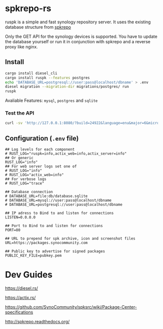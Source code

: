 # spkrepo-rs
ruspk is a simple and fast synology repository server. It uses the existing database structure from [spkrepo](https://github.com/SynoCommunity/spkrepo)

Only the GET API for the synology devices is supported. You have to update the database yourself or run it in conjunction with spkrepo and a reverse proxy like nginx.

## Install

```sh
cargo install diesel_cli
cargo install ruspk --features postgres
echo 'DATABASE_URL=postgresql://user:pass@localhost/dbname' > .env
diesel migration --migration-dir migrations/postgres/ run
ruspk
```

Avaliable Features: `mysql`, `postgres` and `sqlite`

### Test the API

```sh
curl -sv 'http://127.0.0.1:8080/?build=24922&language=enu&major=6&micro=2&arch=x86&minor=2' | jq

```

## Configuration (`.env` file)

```env
## Log levels for each component
# RUST_LOG="ruspk=info,actix_web=info,actix_server=info"
## Or generic
RUST_LOG="info"
## For web server logs set one of
# RUST_LOG="info"
# RUST_LOG="actix_web=info"
## For verbose logs
# RUST_LOG="trace"

## Database connection
# DATABASE_URL=file:db/database.sqlite
# DATABASE_URL=mysql://user:pass@localhost/dbname
# DATABASE_URL=postgresql://user:pass@localhost/dbname

## IP adress to Bind to and listen for connections
LISTEN=0.0.0.0

## Port to Bind to and listen for connections
PORT=80

## URL to prepend for spk archive, icon and screenshot files
URL=https://packages.synocommunity.com

## Public key to advertise for signed packages
PUBLIC_KEY_FILE=pubkey.pem

```

# Dev Guides

https://diesel.rs/

https://actix.rs/

https://github.com/SynoCommunity/spksrc/wiki/Package-Center-specifications

http://spkrepo.readthedocs.org/
